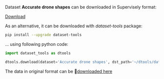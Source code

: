 Dataset **Accurate drone shapes** can be downloaded in Supervisely format:

 [Download](https://assets.supervisely.com/supervisely-supervisely-assets-public/teams_storage/H/K/Jp/szwgRdnTdU1pRmIkXYPT2f02InNyps71Q2CHzxDH3BcuL9ktz8j1pq8e6PN7K7e3J3pFbFyOCbRfhR2A1LCTxZWdyEpUMgcvbLhLbO3DAR6lvdSe0r6KPiu9vCOM.tar)

As an alternative, it can be downloaded with *dataset-tools* package:
``` bash
pip install --upgrade dataset-tools
```

... using following python code:
``` python
import dataset_tools as dtools

dtools.download(dataset='Accurate drone shapes', dst_path='~/dtools/datasets/Accurate drone shapes.tar')
```
The data in original format can be 🔗[downloaded here](https://www.kaggle.com/datasets/metavision/accurate-drone-shapessegmentation/download?datasetVersionNumber=2)